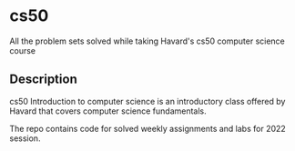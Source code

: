 # cs50
All the problem sets solved while taking Havard's cs50 computer science course

## Description

cs50 Introduction to computer science is an introductory class offered by Havard that covers computer science fundamentals.

The repo contains code for solved weekly assignments and labs for 2022 session.
